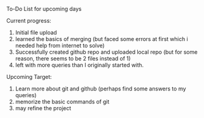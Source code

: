 To-Do List for upcoming days



Current progress: 
1. Initial file upload
2. learned the basics of merging (but faced some errors at first which i needed help from internet to solve)
3. Successfully created github repo and uploaded local repo (but for some reason, there seems to be 2 files instead of 1)
4. left with more queries than I originally started with.

Upcoming Target:
1. Learn more about git and github (perhaps find some answers to my queries)
2. memorize the basic commands of git
3. may refine the project 
